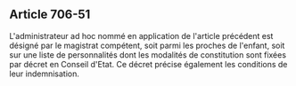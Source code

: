 Article 706-51
----
L'administrateur ad hoc nommé en application de l'article précédent est désigné
par le magistrat compétent, soit parmi les proches de l'enfant, soit sur une
liste de personnalités dont les modalités de constitution sont fixées par décret
en Conseil d'Etat. Ce décret précise également les conditions de leur
indemnisation.
